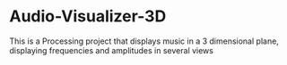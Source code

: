 # Audio-Visualizer-3D
This is a Processing project that displays music in a 3 dimensional plane, displaying frequencies and amplitudes in several views
